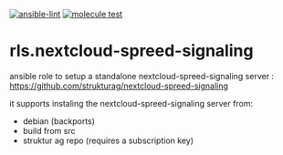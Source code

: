 [![ansible-lint](https://github.com/Rosa-Luxemburgstiftung-Berlin/rls.nextcloud-spreed-signaling/actions/workflows/lint.yml/badge.svg)](https://github.com/Rosa-Luxemburgstiftung-Berlin/rls.nextcloud-spreed-signaling/actions/workflows/lint.yml)
[![molecule test](https://github.com/Rosa-Luxemburgstiftung-Berlin/rls.nextcloud-spreed-signaling/actions/workflows/molecule.yml/badge.svg)](https://github.com/Rosa-Luxemburgstiftung-Berlin/rls.nextcloud-spreed-signaling/actions/workflows/molecule.yml)

# rls.nextcloud-spreed-signaling
ansible role to setup a standalone nextcloud-spreed-signaling server :  https://github.com/strukturag/nextcloud-spreed-signaling

it supports instaling the nextcloud-spreed-signaling server from:
  * debian (backports)
  * build from src
  * struktur ag repo (requires a subscription key)
